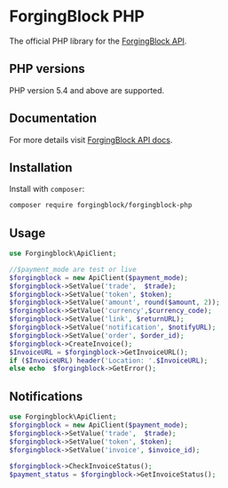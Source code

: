 # ForgingBlock PHP
The official PHP library for the [ForgingBlock API](https://api.forgingblock.io/docs/).

## PHP versions
PHP  version 5.4 and above are supported.

## Documentation
For more details visit [ForgingBlock API docs](https://api.forgingblock.io/docs/).

## Installation

Install with ``composer``:
``` sh
composer require forgingblock/forgingblock-php
```

## Usage
``` php
use Forgingblock\ApiClient;

//$payment_mode are test or live
$forgingblock = new ApiClient($payment_mode);
$forgingblock->SetValue('trade',  $trade);
$forgingblock->SetValue('token', $token);
$forgingblock->SetValue('amount', round($amount, 2));								
$forgingblock->SetValue('currency',$currency_code);		
$forgingblock->SetValue('link', $returnURL);
$forgingblock->SetValue('notification', $notifyURL);
$forgingblock->SetValue('order', $order_id);
$forgingblock->CreateInvoice();				
$InvoiceURL = $forgingblock->GetInvoiceURL();
if ($InvoiceURL) header('Location: '.$InvoiceURL);
else echo  $forgingblock->GetError();
```
## Notifications
``` php
use Forgingblock\ApiClient;
$forgingblock = new ApiClient($payment_mode);
$forgingblock->SetValue('trade',  $trade);
$forgingblock->SetValue('token', $token);
$forgingblock->SetValue('invoice', $invoice_id);		
		
$forgingblock->CheckInvoiceStatus();
$payment_status = $forgingblock->GetInvoiceStatus();
